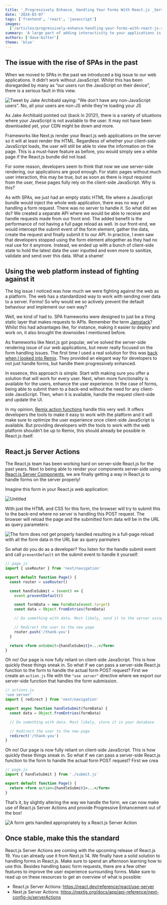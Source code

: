 ```yaml
---
title: '_Progressively Enhance_ Handling Your Forms With React.js _Server Actions_'
date: '2024-03-07'
tags: ['frontend', 'react', 'javascript']
images:
  ['/articles/progressively-enhance-handling-your-forms-with-react-js-server-actions/hero.png']
summary: 'A large part of adding interactivity to your applications is through forms. Single Page Applications SPAs have not always handled this part the best. Let’s have a look at how we can use React.js Server Actions to handle your forms progressively enhanced.'
authors: ['dave-bitter']
theme: 'blue'
---
```


## The issue with the rise of SPAs in the past

When we moved to SPAs in the past we introduced a big issue to our web applications. It didn’t work without JavaScript. Whilst this has been disregarded by many as “our users run the JavaScript on their device”, there is a serious fault in this view.

![Tweet by Jake Archibald saying: "We don't have any non-JavaScript users". No, all your users are non-JS while they're loading your JS](/articles/progressively-enhance-handling-your-forms-with-react-js-server-actions/jake-archibald-tweet.png)

As Jake Archibald pointed out (back in 2012!), there is a variety of situations where your JavaScript is not available to the user. It may not have been downloaded yet, your CDN might be down and more.

Frameworks like Next.js render your React.js web applications on the server so it will at least render the HTML. Regardless of whether your client-side JavaScript loads, the user will still be able to view the information on the page. This is a must-have feature as before, you would simply see a white page if the React.js bundle did not load.

For some reason, developers seem to think that now we use server-side rendering, our applications are good enough. For static pages without much user interaction, this may be true, but as soon as there is input required from the user, these pages fully rely on the client-side JavaScript. Why is this?

As with SPAs, we just had an empty static HTML file where a JavaScript bundle would inject the whole web application, there was no way of handling a form request. There was no server to handle it. So what did we do? We created a separate API where we would be able to receive and handle requests made from our front end. The added benefit is the performance of not having a full page reload as well. In our front-end, we would intercept the submit event of the form element, gather the data, create the request and finally submit it to our API. In practice, I even saw that developers stopped using the form element altogether as they had no real use for it anymore. Instead, we ended up with a bunch of client-side state to hold the latest data the user inputted and even more to sanitize, validate and send over this data. What a shame!

## Using the web platform instead of fighting against it

The big issue I noticed was how much we were fighting against the web as a platform. The web has a standardized way to work with sending over data to a server. Forms! So why would we so actively prevent the default behaviour and implement our own way?

Well, we kind of had to. SPA frameworks were designed to just be a thing static layer that makes requests to APIs. Remember the term [Jamstack](https://jamstack.org/)? Whilst this had advantages like, for instance, making it easier to deploy and work on, it also brought the downsides I mentioned before.

As frameworks like Next.js got popular, we’ve solved the server-side rendering issue of our web applications, but never really focused on the form handling issues. The first time I used a real solution for this was [back when I looked into Remix](https://techhub.iodigital.com/articles/first-look-at-remix). They provided an elegant way for developers to not just handle forms, but handle them progressively enhanced.

In essence, this approach is simple. Start with making sure you offer a solution that will work for every user. Next, when more functionality is available for the users, enhance the user experience. In the case of forms, being able to submit them to a back-end without the need for any client-side JavaScript. Then, when it is available, handle the request client-side and update the UI.

In my opinion, [Remix action functions](https://www.davebitter.com/articles/remix-loaderfunction-vs-actionfunction#actionfunction) handle this very well. It offers developers the tools to make it easy to work with the platform and it will make sure to optimize the user experience once client-side JavaScript is available. But providing developers with the tools to work with the web platform shouldn’t be up to Remix, this should already be possible in React.js itself.

## React.js Server Actions

The React.js team has been working hard on server-side React.js for the past years. Next to being able to render your components server-side using [React.js Server Components](https://www.patterns.dev/react/react-js-server-components/), we are finally getting a way in React.js to handle forms on the server properly!

Imagine this form in your React.js web application:

![Untitled](/articles/progressively-enhance-handling-your-forms-with-react-js-server-actions/form.png)

With just the HTML and CSS for this form, the browser will try to submit this to the back-end where no server is handling this POST request. The browser will reload the page and the submitted form data will be in the URL as query parameters:

![The form does not get properly handled resulting in a full-page reload with all the form data in the URL bar as query parmaters](/articles/progressively-enhance-handling-your-forms-with-react-js-server-actions/client-side-form.gif)

So what do you do as a developer? You listen for the handle submit event and call `preventDefault` on the submit event to handle it yourself:

```jsx
// page.js
import { useRouter } from 'next/navigation'

export default function Page() {
  const router = useRouter()

  const handleSubmit = (event) => {
    event.preventDefault()

    const formData = new FormData(event.target)
    const data = Object.fromEntries(formData)

    // Do something with data. Most likely, send it to the server using fetch

    // Redirect the user to the new page
    router.push('/thank-you')
  }

  return <form onSubmit={handleSubmit}>...</form>
}
```

Oh no! Our page is now fully reliant on client-side JavaScript. This is how quickly these things sneak in. So what if we can pass a server-side React.js function to the form to handle the actual form POST request? First we create an `action.js` file with the `"use server"` directive where we export our server-side function that handles the form submission.

```jsx
// actions.js
'use server'
import { redirect } from 'next/navigation'

export async function handleSubmit(formData) {
  const data = Object.fromEntries(formData)

  // Do something with data. Most likely, store it in your database

  // Redirect the user to the new page
  redirect('/thank-you')
}
```

Oh no! Our page is now fully reliant on client-side JavaScript. This is how quickly these things sneak in. So what if we can pass a server-side React.js function to the form to handle the actual form POST request? First we crea

```jsx
// page.js
import { handleSubmit } from './submit.js'

export default function Page() {
  return <form action={handleSubmit}>...</form>
}
```

That’s it, by slightly altering the way we handle the form, we can now make use of React.js Server Actions and provide Progressive Enhancement out of the box!

![A form gets handled appropriately by a React.js Server Action](/articles/progressively-enhance-handling-your-forms-with-react-js-server-actions/server-side-form.gif)

## Once stable, make this the standard

React.js Server Actions are coming with the upcoming release of React.js 19. You can already use it from Next.js 14. We finally have a solid solution to handling forms in React.js. Make sure to spend an afternoon learning how to use this. Besides handling basic form requests, there are a few other features to improve the user experience surrounding forms. Make sure to read up on these resources to get an overview of what is possible:

- React.js Server Actions: https://react.dev/reference/react/use-server
- Next.js Server Actions: https://nextjs.org/docs/app/api-reference/next-config-js/serverActions
